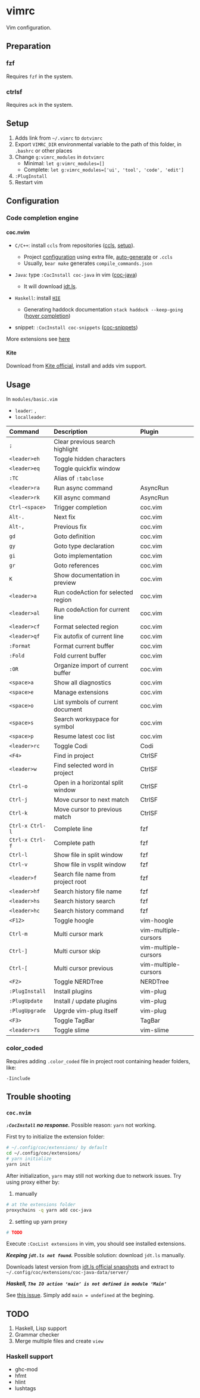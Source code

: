 # vimrc
Vim configuration.

## Preparation

### fzf

Requires `fzf` in the system.

### ctrlsf

Requires `ack` in the system.

## Setup

1. Adds link from `~/.vimrc` to `dotvimrc`
2. Export `VIMRC_DIR` environmental variable to the path of this folder, in `.bashrc` or other places
3. Change `g:vimrc_modules` in `dotvimrc`
    - Minimal: `let g:vimrc_modules=[]`
    - Complete: `let g:vimrc_modules=['ui', 'tool', 'code', 'edit']`
3. `:PlugInstall`
4. Restart vim

## Configuration

### Code completion engine

#### coc.nvim

- `C/C++`: install `ccls` from repositories ([ccls](https://github.com/MaskRay/ccls), [setup](https://github.com/neoclide/coc.nvim/wiki/Language-servers#ccobjective-c)).
    - Project [configuration](https://github.com/MaskRay/ccls/wiki/Project-Setup) using extra file, [auto-generate](https://sarcasm.github.io/notes/dev/compilation-database.html) or `.ccls`
    - Usually, `bear make` generates `compile_commands.json`
- `Java`: type `:CocInstall coc-java` in vim ([coc-java](https://github.com/neoclide/coc-java))
    - It will download [jdt.ls](http://download.eclipse.org/jdtls/snapshots/?d).
- `Haskell`: install [`HIE`](https://github.com/haskell/haskell-ide-engine)
    - Generating haddock documentation `stack haddock --keep-going` ([hover completion](https://github.com/haskell/haskell-ide-engine#docs-on-hovercompletion))

- snippet: `:CocInstall coc-snippets` ([coc-snippets](https://github.com/neoclide/coc-snippets))

More extensions see [here](https://github.com/neoclide/coc.nvim/wiki/Using-coc-extensions)

#### Kite

Download from [Kite official][kite-official], install and adds vim support.

[kite-official]: https://kite.com/integrations/vim/


## Usage

In `modules/basic.vim`
- `leader`: `,`
- `localleader`: ` `

| Command         | Description                        | Plugin               |
| :-------------- | :--------------------------------- | :------------------- |
| `;`             | Clear previous search highlight    |                      |
| `<leader>eh`    | Toggle hidden characters           |                      |
| `<leader>eq`    | Toggle quickfix window             |                      |
| `:TC`           | Alias of `:tabclose`               |                      |
| `<leader>ra`    | Run async command                  | AsyncRun             |
| `<leader>rk`    | Kill async command                 | AsyncRun             |
| `Ctrl-<space>`  | Trigger completion                 | coc.vim              |
| `Alt-.`         | Next fix                           | coc.vim              |
| `Alt-,`         | Previous fix                       | coc.vim              |
| `gd`            | Goto definition                    | coc.vim              |
| `gy`            | Goto type declaration              | coc.vim              |
| `gi`            | Goto implementation                | coc.vim              |
| `gr`            | Goto references                    | coc.vim              |
| `K`             | Show documentation in preview      | coc.vim              |
| `<leader>a`     | Run codeAction for selected region | coc.vim              |
| `<leader>al`    | Run codeAction for current line    | coc.vim              |
| `<leader>cf`    | Format selected region             | coc.vim              |
| `<leader>qf`    | Fix autofix of current line        | coc.vim              |
| `:Format`       | Format current buffer              | coc.vim              |
| `:Fold`         | Fold current buffer                | coc.vim              |
| `:OR`           | Organize import of current buffer  | coc.vim              |
| `<space>a`      | Show all diagnostics               | coc.vim              |
| `<space>e`      | Manage extensions                  | coc.vim              |
| `<space>o`      | List symbols of current document   | coc.vim              |
| `<space>s`      | Search worksypace for symbol       | coc.vim              |
| `<space>p`      | Resume latest coc list             | coc.vim              |
| `<leader>rc`    | Toggle Codi                        | Codi                 |
| `<F4>`          | Find in project                    | CtrlSF               |
| `<leader>w`     | Find selected word in project      | CtrlSF               |
| `Ctrl-o`        | Open in a horizontal split window  | CtrlSF               |
| `Ctrl-j`        | Move cursor to next match          | CtrlSF               |
| `Ctrl-k`        | Move cursor to previous match      | CtrlSF               |
| `Ctrl-x Ctrl-l` | Complete line                      | fzf                  |
| `Ctrl-x Ctrl-f` | Complete path                      | fzf                  |
| `Ctrl-l`        | Show file in split window          | fzf                  |
| `Ctrl-v`        | Show file in vsplit window         | fzf                  |
| `<leader>f`     | Search file name from project root | fzf                  |
| `<leader>hf`    | Search history file name           | fzf                  |
| `<leader>hs`    | Search history search              | fzf                  |
| `<leader>hc`    | Search history command             | fzf                  |
| `<F12>`         | Toggle hoogle                      | vim-hoogle           |
| `Ctrl-m`        | Multi cursor mark                  | vim-multiple-cursors |
| `Ctrl-]`        | Multi cursor skip                  | vim-multiple-cursors |
| `Ctrl-[`        | Multi cursor previous              | vim-multiple-cursors |
| `<F2>`          | Toggle NERDTree                    | NERDTree             |
| `:PlugInstall`  | Install plugins                    | vim-plug             |
| `:PlugUpdate`   | Install / update plugins           | vim-plug             |
| `:PlugUpgrade`  | Upgrde vim-plug itself             | vim-plug             |
| `<F3>`          | Toggle TagBar                      | TagBar               |
| `<leader>rs`    | Toggle slime                       | vim-slime            |

### color\_coded

Requires adding `.color_coded` file in project root containing header folders, like:

```
-Iinclude
```

## Trouble shooting

### `coc.nvim`

***`:CocInstall` no response.*** Possible reason: `yarn` not working.

First try to initialize the extension folder:
```bash
# ~/.config/coc/extensions/ by default
cd ~/.config/coc/extensions/
# yarn initialize
yarn init
```

After initialization, `yarn` may still not working due to network issues. Try using proxy either by:

1) manually
```bash
# at the extensions folder
proxychains -q yarn add coc-java
```
2) setting up yarn proxy
```bash
# TODO
```

Execute `:CocList extensions` in vim, you should see installed extensions.

***Keeping `jdt.ls not found`.*** Possible solution: download `jdt.ls` manually.

Downloads latest version from [jdt.ls official snapshots][jdtls-snapshots] and extract to `~/.config/coc/extensions/coc-java-data/server/`


[jdtls-snapshots]: http://download.eclipse.org/jdtls/snapshots/?d

***Haskell, `The IO action ‘main’ is not defined in module ‘Main’`***

See [this issue][haskell-main-not-defined]. Simply add `main = undefined` at the begining.

[haskell-main-not-defined]: https://github.com/DanielG/ghc-mod/issues/781


## TODO

1. Haskell, Lisp support
2. Grammar checker
3. Merge multiple files and create `view`


### Haskell support

- ghc-mod
- hfmt
- hlint
- lushtags

